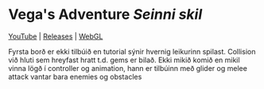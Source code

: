 # Vega's Adventure _Seinni skil_
[YouTube](https://youtu.be/4GrGt3u7aT0) | [Releases](https://github.com/marteinnsi/leikjaforritun/releases/tag/1) | [WebGL](https://marteinnsi.github.io/leikjaforritun/)

Fyrsta borð er ekki tilbúið en tutorial sýnir hvernig leikurinn spilast.
Collision við hluti sem hreyfast hratt t.d. gems er bilað.
Ekki mikið komið en mikil vinna lögð í controller og animation, hann er tilbúinn með glider og melee attack vantar bara enemies og obstacles
